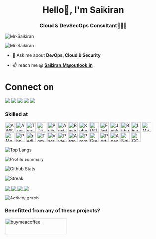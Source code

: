 <h1 align="center">Hello👋, I'm Saikiran</h1>
<h3 align="center">Cloud & DevSecOps Consultant👨🏼‍💻</h3>

<p align="left"> <img src="https://komarev.com/ghpvc/?username=Mr-Saikiran&label=Profile%20views&color=red&style=plastic&base=10641" alt="Mr-Saikiran" /> </p>

<p align="left"> <img src="https://github-profile-trophy.vercel.app/?username=Mr-Saikiran&title=Stars,Repositories,Reviews,Issues,Experience,PullRequest,Commits&theme=juicyfresh" alt="Mr-Saikiran" /> </p>

- 💬 Ask me about **DevOps, Cloud & Security**

- 📫 reach me @ **Saikiran.M@outlook.in**

# Connect on
[<img src = "https://img.shields.io/badge/LinkedIn-0077B5?style=for-the-badge&logo=linkedin&logoColor=white">](https://www.linkedin.com/in/m-saikiran/)
[<img src = "https://img.shields.io/badge/GitHub-100000?style=for-the-badge&logo=github&logoColor=white">](https://github.com/Mr-Saikiran/)
[<img src = "https://img.shields.io/badge/Medium-12100E?style=for-the-badge&logo=medium&logoColor=white">](https://medium.com/@saikiran_m)
[<img src = "https://img.shields.io/badge/dev.to-0A0A0A?style=for-the-badge&logo=devdotto&logoColor=white">](https://dev.to/saikiran_m)
[<img src = "https://img.shields.io/badge/Discord-7289DA?style=for-the-badge&logo=discord&logoColor=white">](https://discord.gg/@saikiran)

<h3 align="left">Skilled at</h3>
<p align="left">
<div id="hoverText">
<span title="AWS"><img src="https://cdn.jsdelivr.net/gh/devicons/devicon/icons/amazonwebservices/amazonwebservices-original.svg" alt="AWS" width="30" height="30"/></span>
<span title="Azure"><img src="https://cdn.jsdelivr.net/gh/devicons/devicon/icons/azure/azure-original.svg" alt="Azure" width="30" height="30" /> </span>
<span title="Terraform"><img src="https://cdn.jsdelivr.net/gh/devicons/devicon/icons/terraform/terraform-original.svg" alt="Terraform" width="30" height="30" /></span>
<span title="Docker"> <img src="https://cdn.jsdelivr.net/gh/devicons/devicon/icons/docker/docker-original.svg" alt="Docker" width="30" height="30" /></span>
<span title="Python"><img src="https://cdn.jsdelivr.net/gh/devicons/devicon/icons/python/python-original.svg" alt="Python" width="30" height="30" /></span>
<span title="Ansible"><img src="https://cdn.jsdelivr.net/gh/devicons/devicon/icons/ansible/ansible-original.svg" alt="Ansible" width="30" height="30" /></span>
<span title="Bash"><img src="https://cdn.jsdelivr.net/gh/devicons/devicon/icons/bash/bash-original.svg" alt="Bash" width="30" height="30"/> </span>
<span title="Kubernetes"> <img src="https://cdn.jsdelivr.net/gh/devicons/devicon/icons/kubernetes/kubernetes-plain.svg" alt="Kubernetes" width="30" height="30" /></span>
<span title="Gitlab"><img src="https://cdn.jsdelivr.net/gh/devicons/devicon/icons/gitlab/gitlab-original.svg" alt="Gitlab" width="30" height="30" /></span>
<span title="ElasticSearch"><img src="https://www.vectorlogo.zone/logos/elastic/elastic-icon.svg" alt="Elasticsearch" width="30" height="30"/></span>
<span title="Jenkins"><img src="https://cdn.jsdelivr.net/gh/devicons/devicon/icons/jenkins/jenkins-original.svg" alt="Jenkins" width="30" height="30" /></span>
<span title="Bitbucket"><img src="https://cdn.jsdelivr.net/gh/devicons/devicon/icons/bitbucket/bitbucket-original.svg" alt="Bitbucket" width="30" height="30" /></span>
<span title="Linux"><img src="https://cdn.jsdelivr.net/gh/devicons/devicon/icons/linux/linux-original.svg" alt="Linux" width="30" height="30" /></span>
<span title="MySQL"><img src="https://cdn.jsdelivr.net/gh/devicons/devicon/icons/mysql/mysql-original.svg" alt="MySQL" width="30" height="30" /></span>
<span title="MongoDB"><img src="https://cdn.jsdelivr.net/gh/devicons/devicon/icons/mongodb/mongodb-original.svg" alt="MongoDB" width="30" height="30" /></span>
<span title="Php"><img src="https://cdn.jsdelivr.net/gh/devicons/devicon/icons/php/php-original.svg" alt="Php" width="30" height="30" /></span>
<span title="Redis"><img src="https://cdn.jsdelivr.net/gh/devicons/devicon/icons/redis/redis-original.svg" alt="redis" width="30" height="30" /></span>
<span title="Tomcat"><img src="https://cdn.jsdelivr.net/gh/devicons/devicon/icons/tomcat/tomcat-original.svg" alt="Tomcat" width="30" height="30" /></span>
<span title="Vagrant"><img src="https://cdn.jsdelivr.net/gh/devicons/devicon/icons/vagrant/vagrant-original.svg" alt="Vagrant" width="30" height="30" /></span>
<span title="Pytest"><img src="https://cdn.jsdelivr.net/gh/devicons/devicon/icons/pytest/pytest-original.svg" alt="Pytest" width="30" height="30" /></span>
<span title="ArgoCD"><img src="https://cdn.jsdelivr.net/gh/devicons/devicon/icons/argocd/argocd-original.svg" alt="ArgoCD" width="30" height="30" /></span>
<span title="Prometheus"><img src="https://cdn.jsdelivr.net/gh/devicons/devicon/icons/prometheus/prometheus-original.svg" alt="Prometheus" width="30" height="30" /></span>
<span title="Grafana"><img src="https://cdn.jsdelivr.net/gh/devicons/devicon/icons/grafana/grafana-original.svg" alt="Grafana" width="30" height="30" /></span>
<span title="PostgreSQL"><img src="https://cdn.jsdelivr.net/gh/devicons/devicon/icons/postgresql/postgresql-original.svg" alt="PostgreSQL" width="30" height="30" /></span>
<span title="Apache"><img src="https://cdn.jsdelivr.net/gh/devicons/devicon/icons/apache/apache-original.svg" alt="Apache" width="30" height="30" /></span>
<span title="Nginx"><img src="https://cdn.jsdelivr.net/gh/devicons/devicon/icons/nginx/nginx-original.svg" alt="Nginx" width="30" height="30" /></span>
<span title="GO"><img src="https://cdn.jsdelivr.net/gh/devicons/devicon/icons/go/go-original.svg" alt="GO" width="30" height="30" /></span>
</div> </p>

![Top Langs](https://github-readme-stats.vercel.app/api/top-langs/?username=Mr-Saikiran&size_weight=0&count_weight=1&hide_progress=true&theme=tokyonight)

![Profile summary](http://github-profile-summary-cards.vercel.app/api/cards/profile-details?username=Mr-Saikiran&theme=codeSTACKr)

![Github Stats](https://github-readme-stats.vercel.app/api?username=Mr-Saikiran&rank_icon=github&theme=codeSTACKr&show=prs_merged,prs_merged_percentage,reviews&show_icons=true&include_all_commits=false&custom_title=Github-Stats&card_width=700)

![Streak](https://streak-stats.demolab.com?user=Mr-Saikiran&theme=burnt-neon&hide_border=true&date_format=j%2Fn%5B%2FY%5D&mode=weekly&theme=codestackr&card_width=700)

<a href="https://github.com/Mr-Saikiran/Reusable-GHA">
  <img align="center" src="https://github-readme-stats.vercel.app/api/pin/?username=Mr-Saikiran&repo=Reusable-GHA&theme=algolia" />
</a>
<a href="https://github.com/Mr-Saikiran/terraspace">
  <img align="center" src="https://github-readme-stats.vercel.app/api/pin/?username=Mr-Saikiran&repo=terraspace&theme=algolia" />
</a>
<a href="https://github.com/Mr-Saikiran/awspy">
  <img align="center" src="https://github-readme-stats.vercel.app/api/pin/?username=Mr-Saikiran&repo=awspy&theme=algolia" />
</a>
<a href="https://github.com/Mr-Saikiran/API-Gateway-Automation">
  <img align="center" src="https://github-readme-stats.vercel.app/api/pin/?username=Mr-Saikiran&repo=API-Gateway-Automation&theme=algolia" />
</a>

![Activity graph](https://github-readme-activity-graph.vercel.app/graph?username=Mr-Saikiran&theme=monokai&custom_title=This%20Month%27s%20%Activity%20graph&height=400&area=false)

<!-- [![Hits](https://hits.seeyoufarm.com/api/count/incr/badge.svg?url=https%3A%2F%2Fgithub.com%2FMr-Saikiran%2Fhit-counter&count_bg=%2379C83D&title_bg=%23555555&icon=firefoxbrowser.svg&icon_color=%230CDE6E&title=hits&edge_flat=false)](https://hits.seeyoufarm.com) -->

<h3 align="left">Benefitted from any of these projects?</h3>
<p><a href="https://www.buymeacoffee.com/Saikiran.M"> <img align="left" src="https://cdn.buymeacoffee.com/buttons/v2/default-yellow.png" height="50" width="200" alt="buymeacoffee" /></a></p><br><br>
